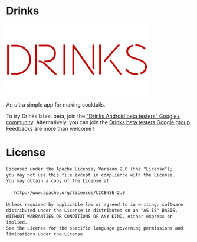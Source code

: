 Drinks
======

![Logo](website/drinks-full-192.png)

An ultra simple app for making cocktails.

To try Drinks latest beta, join the ["Drinks Android beta testers" Google+ community](https://plus.google.com/communities/117756751911042042036). Alternatively, you can join the [Drinks beta testers Google group](https://groups.google.com/forum/?hl=en#!forum/drinks-beta-testers).
Feedbacks are more than welcome !

License
=======

    Licensed under the Apache License, Version 2.0 (the "License");
    you may not use this file except in compliance with the License.
    You may obtain a copy of the License at

       http://www.apache.org/licenses/LICENSE-2.0

    Unless required by applicable law or agreed to in writing, software
    distributed under the License is distributed on an "AS IS" BASIS,
    WITHOUT WARRANTIES OR CONDITIONS OF ANY KIND, either express or implied.
    See the License for the specific language governing permissions and
    limitations under the License.
